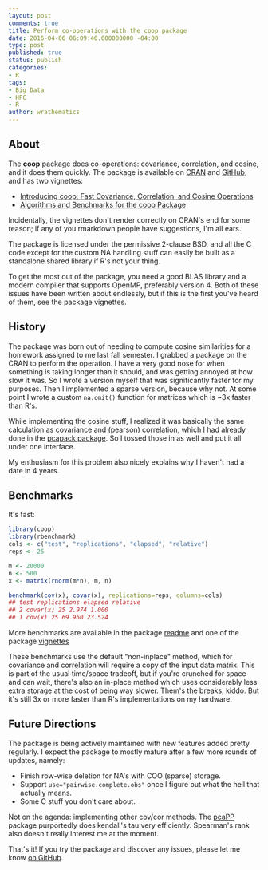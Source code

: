 ```yaml
---
layout: post
comments: true
title: Perform co-operations with the coop package
date: 2016-04-06 06:09:40.000000000 -04:00
type: post
published: true
status: publish
categories:
- R
tags:
- Big Data
- HPC
- R
author: wrathematics
---
```



About
-----

The **coop** package does co-operations: covariance, correlation, and cosine, and it does them quickly. The package is available on [CRAN](https://cran.r-project.org/web/packages/coop/index.html) and [GitHub](https://github.com/wrathematics/coop), and has two vignettes:

-   [Introducing coop: Fast Covariance, Correlation, and Cosine Operations](https://cran.r-project.org/web/packages/coop/vignettes/coop.html)
-   [Algorithms and Benchmarks for the coop Package](https://cran.r-project.org/web/packages/coop/vignettes/algos.html)

Incidentally, the vignettes don't render correctly on CRAN's end for some reason; if any of you rmarkdown people have suggestions, I'm all ears.

The package is licensed under the permissive 2-clause BSD, and all the C code except for the custom NA handling stuff can easily be built as a standalone shared library if R's not your thing.

To get the most out of the package, you need a good BLAS library and a modern compiler that supports OpenMP, preferably version 4. Both of these issues have been written about endlessly, but if this is the first you've heard of them, see the package vignettes.

History
-------

The package was born out of needing to compute cosine similarities for a homework assigned to me last fall semester. I grabbed a package on the CRAN to perform the operation. I have a very good nose for when something is taking longer than it should, and was getting annoyed at how slow it was. So I wrote a version myself that was significantly faster for my purposes. Then I implemented a sparse version, because why not. At some point I wrote a custom `na.omit()` function for matrices which is \~3x faster than R's.

While implementing the cosine stuff, I realized it was basically the same calculation as covariance and (pearson) correlation, which I had already done in the [pcapack package](https://github.com/wrathematics/pcapack). So I tossed those in as well and put it all under one interface.

My enthusiasm for this problem also nicely explains why I haven't had a date in 4 years.

Benchmarks
----------

It's fast:

```R
library(coop)
library(rbenchmark)
cols <- c("test", "replications", "elapsed", "relative")
reps <- 25

m <- 20000
n <- 500
x <- matrix(rnorm(m*n), m, n)

benchmark(cov(x), covar(x), replications=reps, columns=cols)
## test replications elapsed relative
## 2 covar(x) 25 2.974 1.000
## 1 cov(x) 25 69.960 23.524
```

More benchmarks are available in the package [readme](https://github.com/wrathematics/coop/blob/master/README.md) and one of the package [vignettes](https://cran.r-project.org/web/packages/coop/vignettes/algos.html)

These benchmarks use the default "non-inplace" method, which for covariance and correlation will require a copy of the input data matrix. This is part of the usual time/space tradeoff, but if you're crunched for space and can wait, there's also an in-place method which uses considerably less extra storage at the cost of being way slower. Them's the breaks, kiddo. But it's still 3x or more faster than R's implementations on my hardware.

Future Directions
-----------------

The package is being actively maintained with new features added pretty regularly. I expect the package to mostly mature after a few more rounds of updates, namely:

-   Finish row-wise deletion for NA's with COO (sparse) storage.
-   Support `use="pairwise.complete.obs"` once I figure out what the hell that actually means.
-   Some C stuff you don't care about.

Not on the agenda: implementing other cov/cor methods. The [pcaPP](https://cran.r-project.org/web/packages/pcaPP/index.html) package purportedly does kendall's tau very efficiently. Spearman's rank also doesn't really interest me at the moment.

That's it! If you try the package and discover any issues, please let me know [on GitHub](https://github.com/wrathematics/coop/issues).
